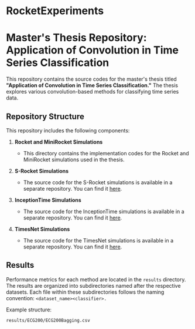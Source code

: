 # RocketExperiments

# Master's Thesis Repository: Application of Convolution in Time Series Classification

This repository contains the source codes for the master's thesis titled **"Application of Convolution in Time Series Classification."** The thesis explores various convolution-based methods for classifying time series data.

## Repository Structure

This repository includes the following components:

1. **Rocket and MiniRocket Simulations**
   - This directory contains the implementation codes for the Rocket and MiniRocket simulations used in the thesis.

2. **S-Rocket Simulations**
   - The source code for the S-Rocket simulations is available in a separate repository. You can find it [here](https://github.com/barcha2000/srocket).

3. **InceptionTime Simulations**
   - The source code for the InceptionTime simulations is available in a separate repository. You can find it [here](https://github.com/barcha2000/InceptionTime).

4. **TimesNet Simulations**
   - The source code for the TimesNet simulations is available in a separate repository. You can find it [here](https://github.com/barcha2000/Time-Series-Library).

## Results

Performance metrics for each method are located in the `results` directory. The results are organized into subdirectories named after the respective datasets. Each file within these subdirectories follows the naming convention: `<dataset_name><classifier>.`

Example structure:

`results/ECG200/ECG200Bagging.csv`
